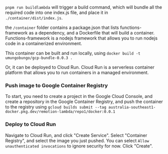 `pnpm run buildlambda` will trigger a build command, which will bundle all the required code into one index.js file, and place it in `./container/dist/index.js`.


the `/container` folder contains a package.json that lists functions-framework as a dependency, and a Dockerfile that will build a container. Functions-framework is a nodejs framework that allows you to run nodejs code in a containerized environment.

This container can be built and run locally, using
`docker build -t umungobungo/gcp-bundle-0.0.3 .`

Or, it can be deployed to Cloud Run. Cloud Run is a serverless container platform that allows you to run containers in a managed environment.

### Push image to Google Container Registry
To start, you need to create a project in the Google Cloud Console, and create a repository in the Google Container Registry, and push the container to the registry using
`gcloud builds submit --tag australia-southeast1-docker.pkg.dev/remotion-lambda/repo1/docker:0.0.1`

### Deploy to Cloud Run
Navigate to Cloud Run, and click "Create Service". Select "Container Registry", and select the image you just pushed. You can select `Allow unauthenticated invocations` to ignore security for now. Click "Create".
